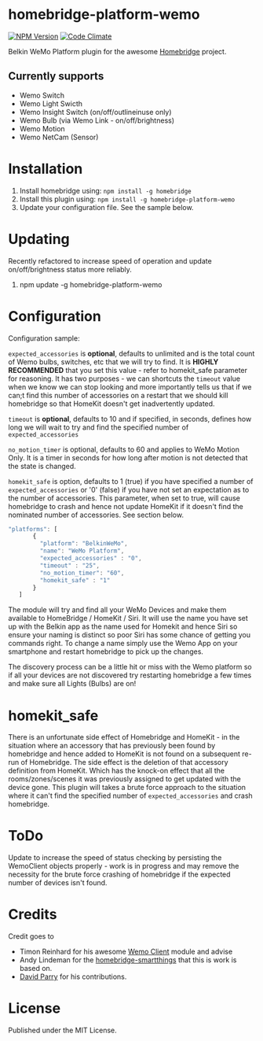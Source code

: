 # homebridge-platform-wemo
[![NPM Version](https://img.shields.io/npm/v/homebridge-platform-wemo.svg)](https://www.npmjs.com/package/homebridge-platform-wemo)
[![Code Climate](https://codeclimate.com/github/rudders/homebridge-platform-wemo/badges/gpa.svg)](https://codeclimate.com/github/rudders/homebridge-platform-wemo)

Belkin WeMo Platform plugin for the awesome  [Homebridge](https://github.com/nfarina/homebridge) project.

## Currently supports
- Wemo Switch
- Wemo Light Swicth 
- Wemo Insight Switch (on/off/outlineinuse only)
- Wemo Bulb (via Wemo Link - on/off/brightness)
- Wemo Motion
- Wemo NetCam (Sensor)

# Installation

1. Install homebridge using: `npm install -g homebridge`
2. Install this plugin using: `npm install -g homebridge-platform-wemo`
3. Update your configuration file. See the sample below.

# Updating

Recently refactored to increase speed of operation and update on/off/brightness status more reliably.

1. npm update -g homebridge-platform-wemo

# Configuration

Configuration sample:

`expected_accessories` is **optional**, defaults to unlimited and is the total count of Wemo bulbs, switches, etc that we will try to find. It is **HIGHLY RECOMMENDED** that you set this value - refer to homekit_safe parameter for reasoning. It has two purposes - we can shortcuts the `timeout` value when we know we can stop looking and more importantly tells us that if we can;t find this number of accessories on a restart that we should kill homebridge so that HomeKit doesn't get inadvertently updated.

`timeout` is **optional**, defaults to 10 and if specified, in seconds, defines how long we will wait to try and find the specified number of `expected_accessories`

`no_motion_timer` is optional, defaults to 60 and applies to WeMo Motion Only. It is a timer in seconds for how long after motion is not detected that the state is changed.

`homekit_safe` is option, defaults to 1 (true) if you have specified a number of `expected_accessories` or '0' (false) if you have not set an expectation as to the number of accessories. This parameter, when set to true, will cause homebridge to crash and hence not update HomeKit if it doesn't find the nominated number of accessories. See section below.


 ```javascript
"platforms": [
        {
          "platform": "BelkinWeMo",
          "name": "WeMo Platform",
          "expected_accessories" : "0",
          "timeout" : "25",
          "no_motion_timer": "60",
          "homekit_safe" : "1"
        }   
    ]

```

The module will try and find all your WeMo Devices and make them available to HomeBridge / HomeKit / Siri. It will use the name you have set up with the Belkin app as the name used for Homekit and hence Siri so ensure your naming is distinct so poor Siri has some chance of getting you commands right. To change a name simply use the Wemo App on your smartphone and restart homebridge to pick up the changes.

The discovery process can be a little hit or miss with the Wemo platform so if all your devices are not discovered try restarting homebridge a few times and make sure all Lights (Bulbs) are on!

# homekit_safe

There is an unfortunate side effect of Homebridge and HomeKit - in the situation where an accessory that has previously been found by homebridge and hence added to HomeKit is not found on a subsequent re-run of Homebridge. The side effect is the deletion of that accessory definition from HomeKit. Which has the knock-on effect that all the rooms/zones/scenes it was previously assigned to get updated with the device gone. This plugin will takes a brute force approach to the situation where it can't find the specified number of `expected_accessories` and crash homebridge.

# ToDo

Update to increase the speed of status checking by persisting the WemoClient objects properly - work is in progress and may remove the necessity for the brute force crashing of homebridge if the expected number of devices isn't found.

# Credits

Credit goes to
- Timon Reinhard for his awesome [Wemo Client](https://github.com/timonreinhard/wemo-client) module and advise 
- Andy Lindeman for the [homebridge-smartthings](https://github.com/alindeman/homebridge-smartthings) that this is work is based on.
- [David Parry](https://github.com/devbobo) for his contributions.

# License

Published under the MIT License.
